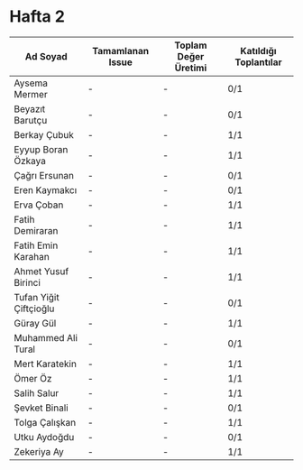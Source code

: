 # Hafta 2
| Ad Soyad | Tamamlanan Issue | Toplam Değer Üretimi | Katıldığı Toplantılar |
| -------- | ---------------- | -------------------- | --------------------- |
| Aysema Mermer | - | - | 0/1 |
| Beyazıt Barutçu | - | - | 0/1 |
| Berkay Çubuk | - | - | 1/1 |
| Eyyup Boran Özkaya | - | - | 1/1 |
| Çağrı Ersunan | - | - | 0/1 |
| Eren Kaymakcı | - | - | 0/1 |
| Erva Çoban | - | - | 1/1 |
| Fatih Demiraran | - | - | 1/1 |
| Fatih Emin Karahan | - | - | 1/1 |
| Ahmet Yusuf Birinci | - | - | 1/1 |
| Tufan Yiğit Çiftçioğlu | - | - | 0/1 |
| Güray Gül | - | - | 1/1 |
| Muhammed Ali Tural | - | - | 0/1 |
| Mert Karatekin | - | - | 1/1 |
| Ömer Öz | - | - | 1/1 |
| Salih Salur | - | - | 1/1 |
| Şevket Binali | - | - | 0/1 |
| Tolga Çalışkan | - | - | 1/1 |
| Utku Aydoğdu | - | - | 0/1 |
| Zekeriya Ay | - | - | 1/1 |
